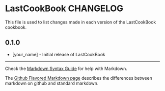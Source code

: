 # LastCookBook CHANGELOG

This file is used to list changes made in each version of the LastCookBook cookbook.

## 0.1.0
- [your_name] - Initial release of LastCookBook

- - -
Check the [Markdown Syntax Guide](http://daringfireball.net/projects/markdown/syntax) for help with Markdown.

The [Github Flavored Markdown page](http://github.github.com/github-flavored-markdown/) describes the differences between markdown on github and standard markdown.
